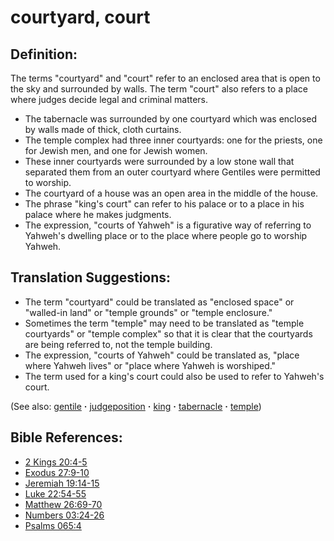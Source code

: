 # courtyard, court #

## Definition: ##

The terms "courtyard" and "court" refer to an enclosed area that is open to the sky and surrounded by walls. The term "court" also refers to a place where judges decide legal and criminal matters.

* The tabernacle was surrounded by one courtyard which was enclosed by walls made of thick, cloth curtains. 
* The temple complex had three inner courtyards: one for the priests, one for Jewish men, and one for Jewish women.
* These inner courtyards were surrounded by a low stone wall that separated them from an outer courtyard where Gentiles were permitted to worship.
* The courtyard of a house was an open area in the middle of the house.
* The phrase "king's court" can refer to his palace or to a place in his palace where he makes judgments.
* The expression, "courts of Yahweh" is a figurative way of referring to Yahweh's dwelling place or to the place where people go to worship Yahweh.

## Translation Suggestions: ##
 
* The term "courtyard" could be translated as "enclosed space" or "walled-in land" or "temple grounds" or "temple enclosure."
* Sometimes the term "temple" may need to be translated as "temple courtyards" or "temple complex" so that it is clear that the courtyards are being referred to, not the temple building.
* The expression, "courts of Yahweh" could be translated as, "place where Yahweh lives" or "place where Yahweh is worshiped."
* The term used for a king's court could also be used to refer to Yahweh's court.

(See also: [gentile](../other/gentile.md) **·** [judgeposition](../other/judgeposition.md) **·** [king](../other/king.md) **·** [tabernacle](../kt/tabernacle.md) **·** [temple](../kt/temple.md))

## Bible References: ##

* [2 Kings 20:4-5](https://door43.org/en/bible/notes/2ki/20/04)
* [Exodus 27:9-10](https://door43.org/en/bible/notes/exo/27/09)
* [Jeremiah 19:14-15](https://door43.org/en/bible/notes/jer/19/14)
* [Luke 22:54-55](https://door43.org/en/bible/notes/luk/22/54)
* [Matthew 26:69-70](https://door43.org/en/bible/notes/mat/26/69)
* [Numbers 03:24-26](https://door43.org/en/bible/notes/num/03/24)
* [Psalms 065:4](https://door43.org/en/bible/notes/psa/065/004)

